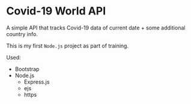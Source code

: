 # Covid-19 World API
A simple API that tracks Covid-19 data of current date + some additional country info. 

This is my first `Node.js` project as part of training. 

Used: 
- Bootstrap
- Node.js
  - Express.js
  - ejs
  - https
  
